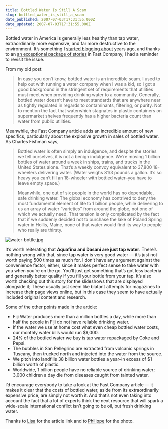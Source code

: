 ```yaml
---
title: Bottled Water Is Still A Scam
slug: bottled_water_is_still_a_scam
date_published: 2007-07-03T17:31:55.000Z
date_updated: 2007-07-03T17:31:55.000Z
---
```


Bottled water in America is generally less healthy than tap water, extraordinarily more expensive, and far more destructive to the environment. It’s something I [started blogging about](http://www.dashes.com/anil/2003/08/keeping-it-all.html) years ago, and thanks to an [an exceptional package of stories](http://www.fastcompany.com/magazine/117/features-message-in-a-bottle.html) in Fast Company, I had a reminder to revisit the issue.

From my old post:

> In case you don’t know, bottled water is an incredible scam. I used to help out with running a water company when I was a kid, so I got a good background in the stringent set of requirements that utilities must meet when providing drinking water to a community. Generally, bottled water doesn’t have to meet standards that are anywhere near as tightly regulated in regards to contaminants, filtering, or purity. Not to mention the fact that waterwhich stagnates in plastic containers on supermarket shelves frequently has a higher bacteria count than water from public utilities.

Meanwhile, the Fast Company article adds an incredible amount of new specifics, particularly about the explosive growth in sales of bottled water. As Charles Fishman says,

> Bottled water is often simply an indulgence, and despite the stories we tell ourselves, it is not a benign indulgence. We’re moving 1 billion bottles of water around a week in ships, trains, and trucks in the United States alone. That’s a weekly convoy equivalent to 37,800 18-wheelers delivering water. (Water weighs 81/3 pounds a gallon. It’s so heavy you can’t fill an 18-wheeler with bottled water–you have to leave empty space.)
> 
> Meanwhile, one out of six people in the world has no dependable, safe drinking water. The global economy has contrived to deny the most fundamental element of life to 1 billion people, while delivering to us an array of water “varieties” from around the globe, not one of which we actually need. That tension is only complicated by the fact that if we suddenly decided not to purchase the lake of Poland Spring water in Hollis, Maine, none of that water would find its way to people who really are thirsty.

![water-bottle.jpg](http://www.dashes.com/anil/images/water-bottle.jpg)

It’s worth reiterating that **Aquafina and Dasani are just tap water**. There’s nothing wrong with that, since tap water is very good water — it’s just not worth paying 500 times as much for. I don’t have any argument against the convenience factor, either, since it makes perfect sense to take water with you when you’re on the go. You’ll just get something that’s got less bacteria and generally better quality if you fill your bottle from your tap. It’s also worth checking out this story for the slideshows that are displayed alongside it; These usually just seem like blatant attempts for magazines to increase their page views online, but in this case they seem to have actually included original content and research.

Some of the other points made in the article:

- Fiji Water produces more than a million bottles a day, while more than half the people in Fiji do not have reliable drinking water.
- If the water we use at home cost what even cheap bottled water costs, our monthly water bills would run $9,000.
- 24% of the bottled water we buy is tap water repackaged by Coke and Pepsi.
- The bubbles in San Pellegrino are extracted from volcanic springs in Tuscany, then trucked north and injected into the water from the source.
- We pitch into landfills 38 billion water bottles a year–in excess of $1 billion worth of plastic.
- Worldwide, 1 billion people have no reliable source of drinking water; 3,000 children a day die from diseases caught from tainted water.

I’d encourage everybody to take a look at the Fast Company article — it makes it clear that the costs of bottled water, aside from its extraordinarily expensive price, are simply not worth it. And that’s not even taking into account the fact that a lot of experts think the next resource that will spark a wide-scale international conflict isn’t going to be oil, but fresh drinking water.

Thanks to [Lisa](http://lisa.vox.com/library/post/dont-go-chasing-waterfalls.html) for the article link and to [Philippe](http://www.flickr.com/photos/phitar/65016937/) for the photo.
